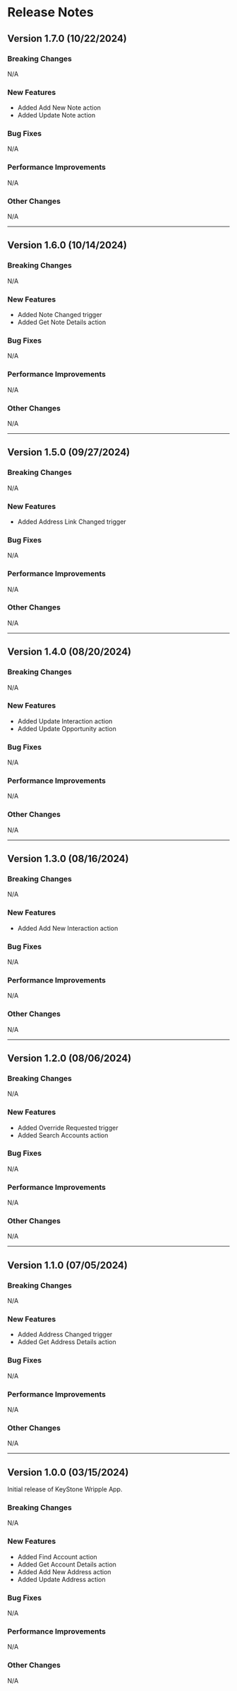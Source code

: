 # Release Notes

## Version 1.7.0 (10/22/2024)

### Breaking Changes

N/A

### New Features

- Added Add New Note action
- Added Update Note action

### Bug Fixes

N/A

### Performance Improvements

N/A

### Other Changes

N/A

---

## Version 1.6.0 (10/14/2024)

### Breaking Changes

N/A

### New Features

- Added Note Changed trigger
- Added Get Note Details action

### Bug Fixes

N/A

### Performance Improvements

N/A

### Other Changes

N/A

---

## Version 1.5.0 (09/27/2024)

### Breaking Changes

N/A

### New Features

- Added Address Link Changed trigger

### Bug Fixes

N/A

### Performance Improvements

N/A

### Other Changes

N/A

---

## Version 1.4.0 (08/20/2024)

### Breaking Changes

N/A

### New Features

- Added Update Interaction action
- Added Update Opportunity action

### Bug Fixes

N/A

### Performance Improvements

N/A

### Other Changes

N/A

---

## Version 1.3.0 (08/16/2024)

### Breaking Changes

N/A

### New Features

- Added Add New Interaction action

### Bug Fixes

N/A

### Performance Improvements

N/A

### Other Changes

N/A

---

## Version 1.2.0 (08/06/2024)

### Breaking Changes

N/A

### New Features

- Added Override Requested trigger
- Added Search Accounts action

### Bug Fixes

N/A

### Performance Improvements

N/A

### Other Changes

N/A

---

## Version 1.1.0 (07/05/2024)

### Breaking Changes

N/A

### New Features

- Added Address Changed trigger
- Added Get Address Details action

### Bug Fixes

N/A

### Performance Improvements

N/A

### Other Changes

N/A

---

## Version 1.0.0 (03/15/2024)

Initial release of KeyStone Wripple App.

### Breaking Changes

N/A

### New Features

- Added Find Account action
- Added Get Account Details action
- Added Add New Address action
- Added Update Address action

### Bug Fixes

N/A

### Performance Improvements

N/A

### Other Changes

N/A
